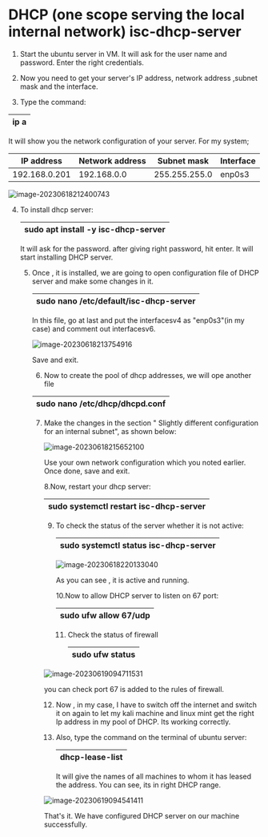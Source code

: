 # DHCP (one scope serving the local internal network) isc-dhcp-server

1. Start the ubuntu server in VM. It will ask for the user name and password. Enter the right credentials.

2. Now you need to get your server's IP address, network address ,subnet mask and the interface.

3. Type the command:

   

| ip a |
| ---- |

It will show you the network configuration of your server. For my system;

| IP address    | Network address | Subnet mask   | Interface |
| ------------- | --------------- | ------------- | --------- |
| 192.168.0.201 | 192.168.0.0     | 255.255.255.0 | enp0s3    |

![image-20230618212400743](C:\Users\nimes\AppData\Roaming\Typora\typora-user-images\image-20230618212400743.png)

4. To install dhcp server:

   | sudo apt install -y isc-dhcp-server |
   | ----------------------------------- |

   It will ask for the password. after giving right password, hit enter. It will start installing DHCP server. 

   5. Once , it is installed, we are going to open configuration file of DHCP server and make some changes in it.

      | sudo nano /etc/default/isc-dhcp-server |
      | -------------------------------------- |

      In this file, go at last and put the interfacesv4 as "enp0s3"(in my case) and comment out interfacesv6.

      

      ![image-20230618213754916](C:\Users\nimes\AppData\Roaming\Typora\typora-user-images\image-20230618213754916.png)

      Save and exit.

      6. Now to create the pool of dhcp addresses, we will ope another file

      | sudo nano /etc/dhcp/dhcpd.conf |
      | ------------------------------ |

      7. Make the changes in the section " Slightly different configuration for an internal subnet", as shown below:

         ![image-20230618215652100](C:\Users\nimes\AppData\Roaming\Typora\typora-user-images\image-20230618215652100.png)

         Use your own network configuration which you noted earlier. Once done, save and exit.

         8.Now, restart your dhcp server:

         | sudo systemctl restart isc-dhcp-server |
         | -------------------------------------- |

         9. To check the status of the server whether it is not active:

            | sudo systemctl status isc-dhcp-server |
            | ------------------------------------- |

            ![image-20230618220133040](C:\Users\nimes\AppData\Roaming\Typora\typora-user-images\image-20230618220133040.png)

            As you can see , it is active and running.

            10.Now to allow DHCP server to listen on 67 port:

            | sudo ufw allow 67/udp |
            | --------------------- |

            11. Check the status of firewall

                | sudo ufw status |
                | --------------- |

         

         ![image-20230619094711531](C:\Users\nimes\AppData\Roaming\Typora\typora-user-images\image-20230619094711531.png)

         you can check port 67 is added to the rules of firewall.

         12. Now , in my case, I have to switch off the internet and switch it on again to let my kali machine and linux mint get the right Ip address in my pool of DHCP.  Its working correctly.

         13. Also, type the command on the terminal of ubuntu server:

             | dhcp-lease-list |
             | --------------- |

             It will give the names of all machines to whom it has leased the address. You can see, its in right DHCP range.

         

         ![image-20230619094541411](C:\Users\nimes\AppData\Roaming\Typora\typora-user-images\image-20230619094541411.png)

         

         That's it. We have configured DHCP server on our machine successfully.

         

   